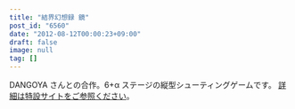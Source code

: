 ```yaml
---
title: "結界幻想録 鏡"
post_id: "6560"
date: "2012-08-12T00:00:23+09:00"
draft: false
image: null
tag: []
---
```



DANGOYA さんとの合作。6+α ステージの縦型シューティングゲームです。 [詳細は特設サイトをご参照ください](http://kagaminer.in/)。

